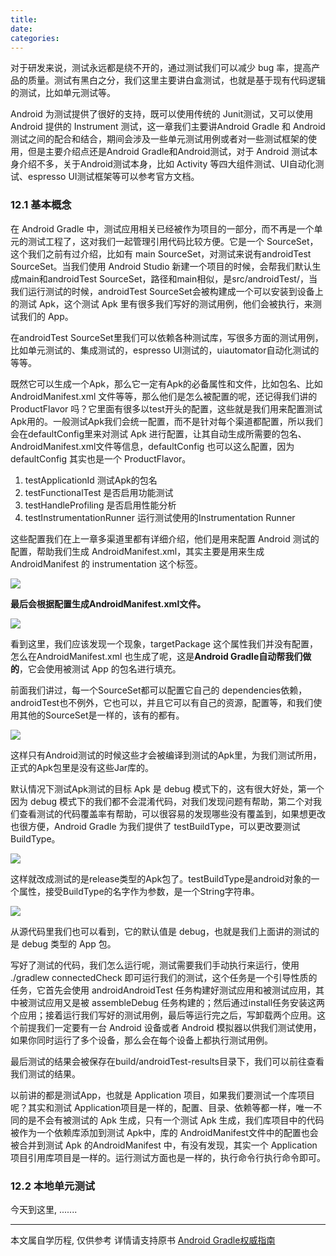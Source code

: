 ```yaml
---
title:
date:
categories:
---
```


对于研发来说，测试永远都是绕不开的，通过测试我们可以减少 bug 率，提高产品的质量。测试有黑白之分，我们这里主要讲白盒测试，也就是基于现有代码逻辑的测试，比如单元测试等。

Android 为测试提供了很好的支持，既可以使用传统的 Junit测试，又可以使用 Android 提供的 Instrument 测试，这一章我们主要讲Android Gradle 和 Android 测试之间的配合和结合，期间会涉及一些单元测试用例或者对一些测试框架的使用，但是主要介绍点还是Android Gradle和Android测试，对于 Android 测试本身介绍不多，关于Android测试本身，比如 Activity 等四大组件测试、UI自动化测试、espresso UI测试框架等可以参考官方文档。

### 12.1 基本概念

在 Android Gradle 中，测试应用相关已经被作为项目的一部分，而不再是一个单元的测试工程了，这对我们一起管理引用代码比较方便。它是一个 SourceSet，这个我们之前有过介绍，比如有 main SourceSet，对测试来说有androidTest SourceSet。当我们使用 Android Studio 新建一个项目的时候，会帮我们默认生成main和androidTest SourceSet，路径和main相似，是src/androidTest/，当我们运行测试的时候，androidTest SourceSet会被构建成一个可以安装到设备上的测试 Apk，这个测试 Apk 里有很多我们写好的测试用例，他们会被执行，来测试我们的 App。

在androidTest SourceSet里我们可以依赖各种测试库，写很多方面的测试用例，比如单元测试的、集成测试的，espresso UI测试的，uiautomator自动化测试的等等。

既然它可以生成一个Apk，那么它一定有Apk的必备属性和文件，比如包名、比如 AndroidManifest.xml 文件等等，那么他们是怎么被配置的呢，还记得我们讲的 ProductFlavor 吗？它里面有很多以test开头的配置，这些就是我们用来配置测试Apk用的。一般测试Apk我们会统一配置，而不是针对每个渠道都配置，所以我们会在defaultConfig里来对测试 Apk 进行配置，让其自动生成所需要的包名、AndroidManifest.xml文件等信息，defaultConfig 也可以这么配置，因为defaultConfig 其实也是一个 ProductFlavor。

1. testApplicationId 测试Apk的包名
2. testFunctionalTest 是否启用功能测试
3. testHandleProfiling 是否启用性能分析
4. testInstrumentationRunner 运行测试使用的Instrumentation Runner

这些配置我们在上一章多渠道里都有详细介绍，他们是用来配置 Android 测试的配置，帮助我们生成 AndroidManifest.xml，其实主要是用来生成 AndroidManifest 的 instrumentation 这个标签。

![](http://upload-images.jianshu.io/upload_images/1662509-23532f5b6a70f2d4.png?imageMogr2/auto-orient/strip%7CimageView2/2/w/1240)

**最后会根据配置生成AndroidManifest.xml文件。**

![](http://upload-images.jianshu.io/upload_images/1662509-ffa5f8d9bb73eb12.png?imageMogr2/auto-orient/strip%7CimageView2/2/w/1240)

看到这里，我们应该发现一个现象，targetPackage 这个属性我们并没有配置，怎么在AndroidManifest.xml 也生成了呢，这是**Android Gradle自动帮我们做的**，它会使用被测试 App 的包名进行填充。

前面我们讲过，每一个SourceSet都可以配置它自己的 dependencies依赖，androidTest也不例外，它也可以，并且它可以有自己的资源，配置等，和我们使用其他的SourceSet是一样的，该有的都有。

![](http://upload-images.jianshu.io/upload_images/1662509-0580915f6a575f90.png?imageMogr2/auto-orient/strip%7CimageView2/2/w/1240)

这样只有Android测试的时候这些才会被编译到测试的Apk里，为我们测试所用，正式的Apk包里是没有这些Jar库的。

默认情况下测试Apk测试的目标 Apk 是 debug 模式下的，这有很大好处，第一个因为 debug 模式下的我们都不会混淆代码，对我们发现问题有帮助，第二个对我们查看测试的代码覆盖率有帮助，可以很容易的发现哪些没有覆盖到，如果想更改也很方便，Android Gradle 为我们提供了 testBuildType，可以更改要测试BuildType。

![](http://upload-images.jianshu.io/upload_images/1662509-ebe7b93068150e11.png?imageMogr2/auto-orient/strip%7CimageView2/2/w/1240)

这样就改成测试的是release类型的Apk包了。testBuildType是android对象的一个属性，接受BuildType的名字作为参数，是一个String字符串。

![](http://upload-images.jianshu.io/upload_images/1662509-91fae7faf6dc8cb2.png?imageMogr2/auto-orient/strip%7CimageView2/2/w/1240)

从源代码里我们也可以看到，它的默认值是 debug，也就是我们上面讲的测试的是 debug 类型的 App 包。

写好了测试的代码，我们怎么运行呢，测试需要我们手动执行来运行，使用 ./gradlew connectedCheck 即可运行我们的测试，这个任务是一个引导性质的任务，它首先会使用 androidAndroidTest 任务构建好测试应用和被测试应用，其中被测试应用又是被 assembleDebug 任务构建的；然后通过install任务安装这两个应用；接着运行我们写好的测试用例，最后等运行完之后，写卸载两个应用。这个前提我们一定要有一台 Android 设备或者 Android 模拟器以供我们测试使用，如果你同时运行了多个设备，那么会在每个设备上都执行测试用例。

最后测试的结果会被保存在build/androidTest-results目录下，我们可以前往查看我们测试的结果。

以前讲的都是测试App，也就是 Application 项目，如果我们要测试一个库项目呢？其实和测试 Application项目是一样的，配置、目录、依赖等都一样，唯一不同的是不会有被测试的 Apk 生成，只有一个测试 Apk 生成，我们库项目中的代码被作为一个依赖库添加到测试 Apk中，库的 AndroidManifest文件中的配置也会被合并到测试 Apk 的AndroidManifest 中，有没有发现，其实一个 Application 项目引用库项目是一样的。运行测试方面也是一样的，执行命令行执行命令即可。

### 12.2 本地单元测试

今天到这里, .......

---
本文属自学历程, 仅供参考
详情请支持原书 [Android Gradle权威指南](https://yuedu.baidu.com/ebook/14a722970740be1e640e9a3e)

